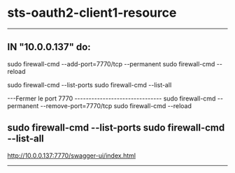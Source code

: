 # sts-oauth2-client1-resource
-----------------------------------------------------
IN "10.0.0.137" do:
-----------------------------------------------------
sudo firewall-cmd --add-port=7770/tcp --permanent
sudo firewall-cmd --reload

sudo firewall-cmd --list-ports
sudo firewall-cmd --list-all

---Fermer le port 7770 -------------------------------
sudo firewall-cmd --permanent --remove-port=7770/tcp
sudo firewall-cmd --reload

sudo firewall-cmd --list-ports
sudo firewall-cmd --list-all
-----------------------------------------------------
http://10.0.0.137:7770/swagger-ui/index.html

-----------------------------------------------------